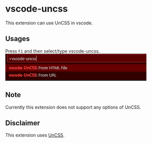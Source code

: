 # vscode-uncss

This extension can use UnCSS in vscode.  

## Usages

Press `F1` and then select/type vscode-uncss.  
![alt](type.png)

## Note

Currently this extension does not support any options of UnCSS.  

## Disclaimer

This extension uses [UnCSS](https://github.com/uncss/uncss).  